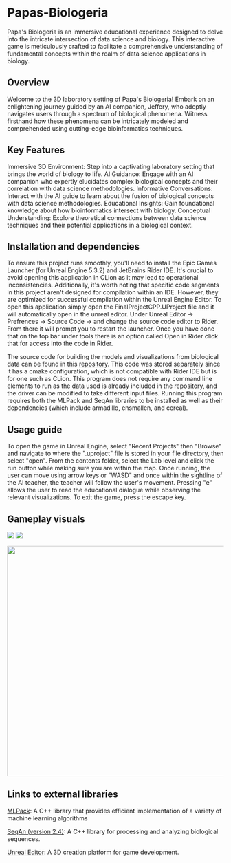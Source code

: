 # Papas-Biologeria

Papa's Biologeria is an immersive educational experience designed to delve into the intricate intersection of data science and biology. This interactive game is meticulously crafted to facilitate a comprehensive understanding of fundamental concepts within the realm of data science applications in biology.

## Overview
Welcome to the 3D laboratory setting of Papa's Biologeria! Embark on an enlightening journey guided by an AI companion, Jeffery, who adeptly navigates users through a spectrum of biological phenomena. Witness firsthand how these phenomena can be intricately modeled and comprehended using cutting-edge bioinformatics techniques.

## Key Features
Immersive 3D Environment: Step into a captivating laboratory setting that brings the world of biology to life.
AI Guidance: Engage with an AI companion who expertly elucidates complex biological concepts and their correlation with data science methodologies.
Informative Conversations: Interact with the AI guide to learn about the fusion of biological concepts with data science methodologies.
Educational Insights: Gain foundational knowledge about how  bioinformatics intersect with biology.
Conceptual Understanding: Explore theoretical connections between data science techniques and their potential applications in a biological context.



## Installation and dependencies
To ensure this project runs smoothly, you'll need to install the Epic Games Launcher (for Unreal Engine 5.3.2) and JetBrains Rider IDE. It's crucial to avoid opening this application in CLion as it may lead to operational inconsistencies. Additionally, it's worth noting that specific code segments in this project aren't designed for compilation within an IDE. However, they are optimized for successful compilation within the Unreal Engine Editor. To open this application simply open the FinalProjectCPP.UProject file and it will automatically open in the unreal editor. Under Unreal Editor -> Prefrences -> Source Code -> and change the source code editor to Rider. From there it will prompt you to restart the launcher. Once you have done that on the top bar under tools there is an option called Open in Rider click that for access into the code in Rider. 

The source code for building the models and visualizations from biological data can be found in this [repository](https://github.com/annika6246/BioExploration). This code was stored separately since it has a cmake configuration, which is not compatible with Rider IDE but is for one such as CLion. This program does not require any command line elements to run as the data used is already included in the repository, and the driver can be modified to take different input files. Running this program requires both the MLPack and SeqAn libraries to be installed as well as their dependencies (which include armadillo, ensmallen, and cereal).

## Usage guide
To open the game in Unreal Engine, select "Recent Projects" then "Browse" and navigate to where the ".uproject" file is stored in your file directory, then select "open". From the contents folder, select the Lab level and click the run button while making sure you are within the map. Once running, the user can move using arrow keys or "WASD" and once within the sightline of the AI teacher, the teacher will follow the user's movement. Pressing "e" allows the user to read the educational dialogue while observing the relevant visualizations. To exit the game, press the escape key.



## Gameplay visuals
![](https://im5.ezgif.com/tmp/ezgif-5-e82da92b95.gif)
![](https://im.ezgif.com/tmp/ezgif-1-be8e276c18.gif)


<img src="https://im5.ezgif.com/tmp/ezgif-5-24ef6f9f95.jpg" width="901" height="536"/>


## Links to external libraries
[MLPack](https://github.com/mlpack): A C++ library that provides efficient implementation of a variety of machine learning algorithms

[SeqAn (version 2.4)](https://github.com/seqan): A C++ library for processing and analyzing biological sequences.

[Unreal Editor](https://www.unrealengine.com/en-US/): A 3D creation platform for game development.
